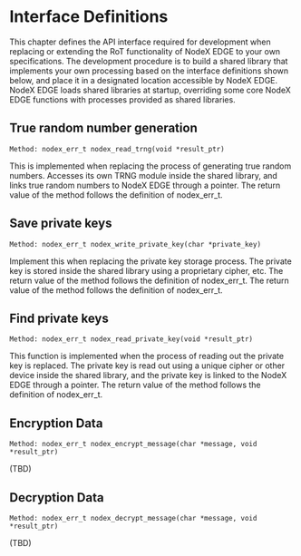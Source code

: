 # Interface Definitions

This chapter defines the API interface required for development when replacing or extending the RoT functionality of NodeX EDGE to your own specifications. The development procedure is to build a shared library that implements your own processing based on the interface definitions shown below, and place it in a designated location accessible by NodeX EDGE. NodeX EDGE loads shared libraries at startup, overriding some core NodeX EDGE functions with processes provided as shared libraries.

## True random number generation

```
Method: nodex_err_t nodex_read_trng(void *result_ptr)
```

This is implemented when replacing the process of generating true random numbers. Accesses its own TRNG module inside the shared library, and links true random numbers to NodeX EDGE through a pointer. The return value of the method follows the definition of nodex_err_t.

## Save private keys

```
Method: nodex_err_t nodex_write_private_key(char *private_key)
```

Implement this when replacing the private key storage process. The private key is stored inside the shared library using a proprietary cipher, etc. The return value of the method follows the definition of nodex_err_t. The return value of the method follows the definition of nodex_err_t.

## Find private keys

```
Method: nodex_err_t nodex_read_private_key(void *result_ptr)
```

This function is implemented when the process of reading out the private key is replaced. The private key is read out using a unique cipher or other device inside the shared library, and the private key is linked to the NodeX EDGE through a pointer. The return value of the method follows the definition of nodex_err_t.

## Encryption Data

```
Method: nodex_err_t nodex_encrypt_message(char *message, void *result_ptr)
```

(TBD)

## Decryption Data

```
Method: nodex_err_t nodex_decrypt_message(char *message, void *result_ptr)
```

(TBD)